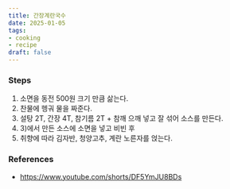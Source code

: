 ```yaml
---
title: 간장계란국수 
date: 2025-01-05
tags:
- cooking
- recipe
draft: false
---
```


### Steps
1. 소면을 동전 500원 크기 만큼 삶는다.
2. 찬물에 헹궈 물을 짜준다.
3. 설탕 2T, 간장 4T, 참기름 2T + 참깨 으깨 넣고 잘 섞어 소스를 만든다.
4. 3)에서 만든 소스에 소면을 넣고 비빈 후
5. 취향에 따라 김자반, 청양고추, 계란 노른자를 얹는다.


### References
- https://www.youtube.com/shorts/DF5YmJU8BDs
